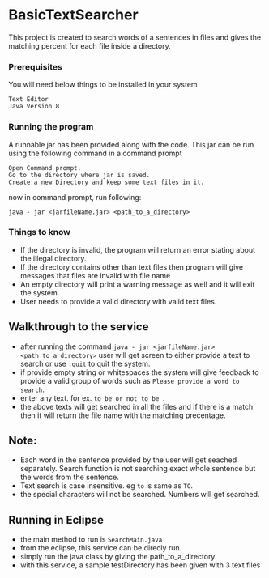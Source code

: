 # BasicTextSearcher
This project is created to search words of a sentences in files and gives the matching percent for each file inside a directory.

### Prerequisites

You will need below things to be installed in your system

```
Text Editor
Java Version 8
```

### Running the program

A runnable jar has been provided along with the code. This jar can be run using the following command in a command prompt

```
Open Command prompt.
Go to the directory where jar is saved.
Create a new Directory and keep some text files in it.
```
now in command prompt, run following:
```
java - jar <jarfileName.jar> <path_to_a_directory>
```


### Things to know
* If the directory is invalid, the program will return an error stating about the illegal directory.
* If the directory contains other than text files then program will give messages that files are invalid with file name
* An empty directory will print a warning message as well and it will exit the system.
* User needs to provide a valid directory with valid text files.

## Walkthrough to the service
* after running the command  ``` java - jar <jarfileName.jar> <path_to_a_directory> ``` user will get screen to either provide a text to search or use ```:quit```  to quit the system.
* if provide empty string or whitespaces the system will give feedback to provide a valid group of words such as ```Please provide a word to search```.
* enter any text. for ex. ```to be or not to be ```.
* the above texts will get searched in all the files and if there is a match then it will return the file name with the matching precentage.

## Note:
* Each word in the sentence provided by the user will get seached separately. Search function is not searching exact whole sentence but the words from the sentence.
* Text search is case insensitive. eg ```to```  is same as  ```TO```.
* the special characters will not be searched. Numbers will get searched.


## Running in Eclipse
* the main method to run is ```SearchMain.java```
* from the eclipse, this service can be direcly run.
* simply run the java class by giving the path_to_a_directory
* with this service, a sample testDirectory has been given with 3 text files